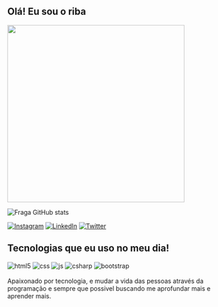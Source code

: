 
  
  ## Olá! Eu sou o riba 
  
  <div style="display: flex; align-items: center;">
    <img src="https://github.com/Ricriba/Ricriba/assets/147273729/bdd12961-0587-473e-a3ca-eb7e97286895"width="400">  
  </div> 
  
![Fraga GitHub stats](https://github-readme-stats.vercel.app/api?username=Ricriba&show_icons=true&theme=dracula&count_private=true)   

[![Instagram](https://img.shields.io/badge/Instagram-E4405F?style=for-the-badge&logo=instagram&logoColor=white)](https://instagram.com/riba_sk8)
[![LinkedIn](https://img.shields.io/badge/LinkedIn-0077B5?style=for-the-badge&logo=linkedin&logoColor=white)](https://www.linkedin.com/in/richard-gabriel-1b04a7291)
[![Twitter](https://img.shields.io/badge/Twitter-1DA1F2?style=for-the-badge&logo=twitter&logoColor=white)](https://twitter.com/@RichardEstelai)


## Tecnologias que eu uso no meu dia!

<div style="display: inline_block",>
  <img align="center" alt="html5" src="https://img.shields.io/badge/HTML5-E34F26?style=for-the-badge&logo=html5&logoColor=white" />
  <img align="center" alt="css" src="https://img.shields.io/badge/CSS3-1572B6?style=for-the-badge&logo=css3&logoColor=white" />
  <img align="center" alt="js" src="https://img.shields.io/badge/JavaScript-F7DF1E?style=for-the-badge&logo=javascript&logoColor=black" />
  <img align="center" alt="csharp" src="https://img.shields.io/badge/C%23-239120?style=for-the-badge&logo=csharp&logoColor=white" />
  <img align="center" alt="bootstrap" src="https://img.shields.io/badge/Bootstrap-563D7C?style=for-the-badge&logo=bootstrap&logoColor=white" />
</div><br/>
Apaixonado por tecnologia, e mudar a vida das pessoas através da programação e sempre que possivel buscando me aprofundar mais e aprender mais.

